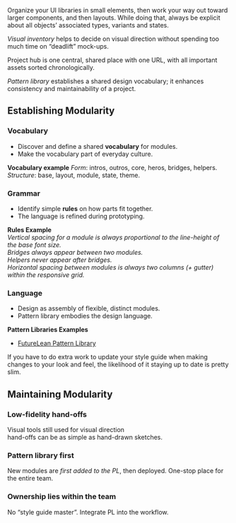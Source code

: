 Organize your UI libraries in small elements, then work your way out toward larger components, and then layouts. While doing that, always be explicit about all objects’ associated types, variants and states. 

*Visual inventory* helps to decide on visual direction without spending too much  time on “deadlift” mock-ups.

Project hub is one central, shared place with one URL, with all important assets sorted chronologically.

*Pattern library* establishes  a shared design vocabulary;  it enhances consistency and maintainability of a project.

## Establishing Modularity
### Vocabulary 
* Discover and define a shared **vocabulary** for modules.
* Make the vocabulary part of everyday culture.

**Vocabulary example**
*Form*: intros, outros, core, heros, bridges, helpers.  
*Structure*: base, layout, module, state, theme.

### Grammar 
* Identify simple **rules** on how parts fit together.
* The language is refined during prototyping.

**Rules Example**  
*Vertical spacing for a module is always proportional to the line-height of the base font size.*  
*Bridges always appear between two modules.*  
*Helpers never appear after bridges.*  
*Horizontal spacing between modules is always two columns (+ gutter) within the responsive grid.*  

### Language 
* Design as assembly of flexible, distinct modules.
* Pattern library embodies the design language.

**Pattern Libraries Examples**  
* [FutureLean Pattern Library](https://www.futurelearn.com/pattern-library)

If you have to do extra work to update your style guide when making changes to your look and feel, the likelihood of it staying up to date is pretty slim.

## Maintaining Modularity

### Low-fidelity hand-offs
Visual tools still used for visual direction  
hand-offs can be as simple as hand-drawn sketches.

### Pattern library first
New modules are *first added to the PL*, then deployed. One-stop place for the entire team.

### Ownership lies within the team  
No “style guide master”. Integrate PL into the workflow.

